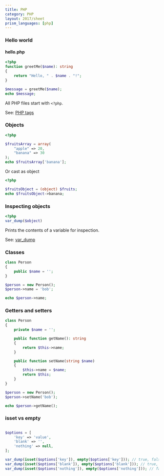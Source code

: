 ```yaml
---
title: PHP
category: PHP
layout: 2017/sheet
prism_languages: [php]
---
```


### Hello world

#### hello.php

```php
<?php
function greetMe($name): string
{
    return "Hello, " . $name . "!";
}

$message = greetMe($name);
echo $message;
```

All PHP files start with `<?php`.

See: [PHP tags](https://php.net/manual/en/language.basic-syntax.phptags.php)

### Objects

```php
<?php

$fruitsArray = array(
    "apple" => 20,
    "banana" => 30
);
echo $fruitsArray['banana'];
```

Or cast as object

```php
<?php

$fruitsObject = (object) $fruits;
echo $fruitsObject->banana;
``` 

### Inspecting objects

```php
<?php
var_dump($object)
```

Prints the contents of a variable for inspection.

See: [var_dump](https://php.net/var_dump)

### Classes

```php
class Person
{
    public $name = '';
}

$person = new Person();
$person->name = 'bob';

echo $person->name;
```

### Getters and setters

```php
class Person 
{
    private $name = '';

    public function getName(): string
    {
        return $this->name;
    }

    public function setName(string $name)
    {
        $this->name = $name;
        return $this;
    }
}

$person = new Person();
$person->setName('bob');

echo $person->getName();
```

### isset vs empty
```php

$options = [
    'key' => 'value',
    'blank' => '',
    'nothing' => null,
];

var_dump(isset($options['key']), empty($options['key'])); // true, false
var_dump(isset($options['blank']), empty($options['blank'])); // true, true
var_dump(isset($options['nothing']), empty($options['nothing'])); // false, true
```
